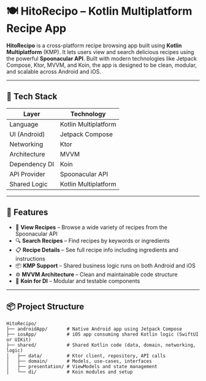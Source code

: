# 🍽️ HitoRecipo – Kotlin Multiplatform Recipe App

**HitoRecipo** is a cross-platform recipe browsing app built using **Kotlin Multiplatform** (KMP). It lets users view and search delicious recipes using the powerful **Spoonacular API**. Built with modern technologies like Jetpack Compose, Ktor, MVVM, and Koin, the app is designed to be clean, modular, and scalable across Android and iOS.

---

## 🚀 Tech Stack

| Layer             | Technology             |
|------------------|------------------------|
| Language         | Kotlin Multiplatform   |
| UI (Android)     | Jetpack Compose        |
| Networking       | Ktor                   |
| Architecture     | MVVM                   |
| Dependency DI    | Koin                   |
| API Provider     | Spoonacular API        |
| Shared Logic     | Kotlin Multiplatform   |

---

## 📱 Features

- 🍲 **View Recipes** – Browse a wide variety of recipes from the Spoonacular API
- 🔍 **Search Recipes** – Find recipes by keywords or ingredients
- 📋 **Recipe Details** – See full recipe info including ingredients and instructions
- 📦 **KMP Support** – Shared business logic runs on both Android and iOS
- ⚙️ **MVVM Architecture** – Clean and maintainable code structure
- 💉 **Koin for DI** – Modular and testable components

---

## 📦 Project Structure

```text
HitoRecipo/
├── androidApp/       # Native Android app using Jetpack Compose
├── iosApp/           # iOS app consuming shared Kotlin logic (SwiftUI or UIKit)
├── shared/           # Shared Kotlin code (data, domain, networking, logic)
│   ├── data/         # Ktor client, repository, API calls
│   ├── domain/       # Models, use-cases, interfaces
│   ├── presentation/ # ViewModels and state management
│   └── di/           # Koin modules and setup
